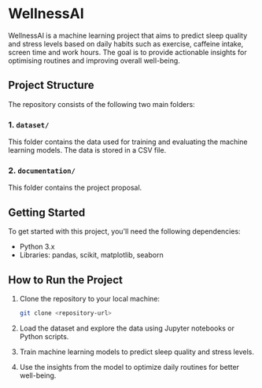 # WellnessAI

WellnessAI is a machine learning project that aims to predict sleep quality and stress levels based on daily habits such as exercise, caffeine intake, screen time and work hours. The goal is to provide actionable insights for optimising routines and improving overall well-being.

## Project Structure

The repository consists of the following two main folders:

### 1. `dataset/`
This folder contains the data used for training and evaluating the machine learning models. The data is stored in a CSV file.

### 2. `documentation/`
This folder contains the project proposal.

## Getting Started

To get started with this project, you'll need the following dependencies:
- Python 3.x
- Libraries: pandas, scikit, matplotlib, seaborn

## How to Run the Project

1. Clone the repository to your local machine:
   ```bash
   git clone <repository-url>
   ```

2. Load the dataset and explore the data using Jupyter notebooks or Python scripts.

3. Train machine learning models to predict sleep quality and stress levels.

4. Use the insights from the model to optimize daily routines for better well-being.